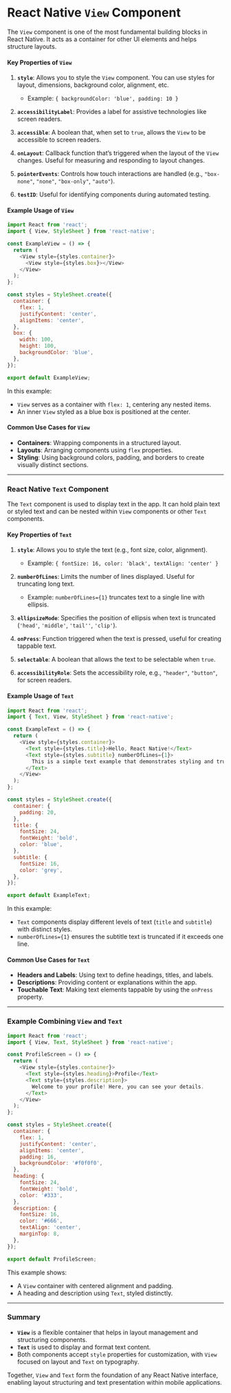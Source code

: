 # React Native `View` Component

The `View` component is one of the most fundamental building blocks in React Native. It acts as a container for other UI elements and helps structure layouts.

#### Key Properties of `View`

1. **`style`**: Allows you to style the `View` component. You can use styles for layout, dimensions, background color, alignment, etc.
   - Example: `{ backgroundColor: 'blue', padding: 10 }`

2. **`accessibilityLabel`**: Provides a label for assistive technologies like screen readers.

3. **`accessible`**: A boolean that, when set to `true`, allows the `View` to be accessible to screen readers.

4. **`onLayout`**: Callback function that’s triggered when the layout of the `View` changes. Useful for measuring and responding to layout changes.

5. **`pointerEvents`**: Controls how touch interactions are handled (e.g., `"box-none"`, `"none"`, `"box-only"`, `"auto"`).

6. **`testID`**: Useful for identifying components during automated testing.

#### Example Usage of `View`

```javascript
import React from 'react';
import { View, StyleSheet } from 'react-native';

const ExampleView = () => {
  return (
    <View style={styles.container}>
      <View style={styles.box}></View>
    </View>
  );
};

const styles = StyleSheet.create({
  container: {
    flex: 1,
    justifyContent: 'center',
    alignItems: 'center',
  },
  box: {
    width: 100,
    height: 100,
    backgroundColor: 'blue',
  },
});

export default ExampleView;
```

In this example:
- `View` serves as a container with `flex: 1`, centering any nested items.
- An inner `View` styled as a blue box is positioned at the center.

#### Common Use Cases for `View`

- **Containers**: Wrapping components in a structured layout.
- **Layouts**: Arranging components using `flex` properties.
- **Styling**: Using background colors, padding, and borders to create visually distinct sections.

---

### React Native `Text` Component

The `Text` component is used to display text in the app. It can hold plain text or styled text and can be nested within `View` components or other `Text` components.

#### Key Properties of `Text`

1. **`style`**: Allows you to style the text (e.g., font size, color, alignment).
   - Example: `{ fontSize: 16, color: 'black', textAlign: 'center' }`

2. **`numberOfLines`**: Limits the number of lines displayed. Useful for truncating long text.
   - Example: `numberOfLines={1}` truncates text to a single line with ellipsis.

3. **`ellipsizeMode`**: Specifies the position of ellipsis when text is truncated (`'head'`, `'middle'`, `'tail''`, `'clip'`).

4. **`onPress`**: Function triggered when the text is pressed, useful for creating tappable text.

5. **`selectable`**: A boolean that allows the text to be selectable when `true`.

6. **`accessibilityRole`**: Sets the accessibility role, e.g., `"header"`, `"button"`, for screen readers.

#### Example Usage of `Text`

```javascript
import React from 'react';
import { Text, View, StyleSheet } from 'react-native';

const ExampleText = () => {
  return (
    <View style={styles.container}>
      <Text style={styles.title}>Hello, React Native!</Text>
      <Text style={styles.subtitle} numberOfLines={1}>
        This is a simple text example that demonstrates styling and truncation.
      </Text>
    </View>
  );
};

const styles = StyleSheet.create({
  container: {
    padding: 20,
  },
  title: {
    fontSize: 24,
    fontWeight: 'bold',
    color: 'blue',
  },
  subtitle: {
    fontSize: 16,
    color: 'grey',
  },
});

export default ExampleText;
```

In this example:
- `Text` components display different levels of text (`title` and `subtitle`) with distinct styles.
- `numberOfLines={1}` ensures the subtitle text is truncated if it exceeds one line.

#### Common Use Cases for `Text`

- **Headers and Labels**: Using text to define headings, titles, and labels.
- **Descriptions**: Providing content or explanations within the app.
- **Touchable Text**: Making text elements tappable by using the `onPress` property.

---

### Example Combining `View` and `Text`

```javascript
import React from 'react';
import { View, Text, StyleSheet } from 'react-native';

const ProfileScreen = () => {
  return (
    <View style={styles.container}>
      <Text style={styles.heading}>Profile</Text>
      <Text style={styles.description}>
        Welcome to your profile! Here, you can see your details.
      </Text>
    </View>
  );
};

const styles = StyleSheet.create({
  container: {
    flex: 1,
    justifyContent: 'center',
    alignItems: 'center',
    padding: 16,
    backgroundColor: '#f0f0f0',
  },
  heading: {
    fontSize: 24,
    fontWeight: 'bold',
    color: '#333',
  },
  description: {
    fontSize: 16,
    color: '#666',
    textAlign: 'center',
    marginTop: 8,
  },
});

export default ProfileScreen;
```

This example shows:
- A `View` container with centered alignment and padding.
- A heading and description using `Text`, styled distinctly.

---

### Summary

- **`View`** is a flexible container that helps in layout management and structuring components.
- **`Text`** is used to display and format text content.
- Both components accept `style` properties for customization, with `View` focused on layout and `Text` on typography.
  
Together, `View` and `Text` form the foundation of any React Native interface, enabling layout structuring and text presentation within mobile applications.